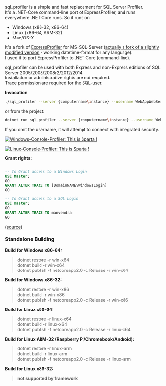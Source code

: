 ﻿
sql_profiler is a simple and fast replacement for SQL Server Profiler. <br />
It's a .NET-Core command-line port of ExpressProfiler, and runs everywhere .NET Core runs. 
So it runs on 
- Windows (x86-32, x86-64)
- Linux (x86-64, ARM-32)
- Mac/OS-X. 

It's a fork of [ExpressProfiler](https://github.com/OleksiiKovalov/expressprofiler) for MS-SQL-Server ([actually a fork of a slightly modified version](https://github.com/ststeiger/ExpressProfiler) - working datetime-format for any language). <br />
I used it to port ExpressProfiler to .NET Core (command-line).


sql_profiler can be used with both Express and non-Express editions of SQL Server 2005/2008/2008r2/2012/2014.<br />
Installation or administrative rights are not required. <br />
Trace permission are required for the SQL-user.<br />


**Invocation**
```bash
./sql_profiler --server {computername\instance} --username WebAppWebServices --password TOP_SECRET --db "The DB you want to profile";
```

or from the project:

```bash
dotnet run sql_profiler --server {computername\instance} --username WebAppWebServices --password TOP_SECRET --db "The DB you want to profile";
```
If you omit the username, it will attempt to connect with integrated security.

[![Windows-Console-Profiler: This is Sparta !][1]][1]

[![Linux-Console-Profiler: This is Sparta !][2]][2]



**Grant rights:** 


```sql

-- To Grant access to a Windows Login
USE Master;
GO
GRANT ALTER TRACE TO [DomainNAME\WindowsLogin]
GO

-- To Grant access to a SQL Login
USE master;
GO
GRANT ALTER TRACE TO manvendra
GO

```

[(source)](https://www.mssqltips.com/sqlservertip/3559/how-to-grant-permissions-to-run-sql-server-profiler-for-a-non-system-admin-user/)


### Standalone Building

**Build for Windows x86-64:**
> dotnet restore -r win-x64<br />
> dotnet build -r win-x64<br />
> dotnet publish -f netcoreapp2.0 -c Release -r win-x64<br />

**Build for Windows x86-32:**
> dotnet restore -r win-x86<br />
> dotnet build -r win-x86<br />
> dotnet publish -f netcoreapp2.0 -c Release -r win-x86<br />

**Build for Linux x86-64:**
> dotnet restore -r linux-x64<br />
> dotnet build -r linux-x64<br />
> dotnet publish -f netcoreapp2.0 -c Release -r linux-x64<br />


**Build for Linux ARM-32 (Raspberry PI/Chromebook/Android):**
> dotnet restore -r linux-arm<br />
> dotnet build -r linux-arm<br />
> dotnet publish -f netcoreapp2.0 -c Release -r linux-arm<br />


**Build for Linux x86-32:**
> **not supported by framework**


  [1]: https://i.stack.imgur.com/IgYvq.png
  [2]: https://i.stack.imgur.com/hEaFY.png